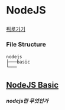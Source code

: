 # NodeJS

##### 

[뒤로가기](/README.md)

### File Structure

```
nodejs
├───basic
└───
```

## [NodeJS Basic](/nodejs/basic/README.md)
  
##### nodejs란 무엇인가

